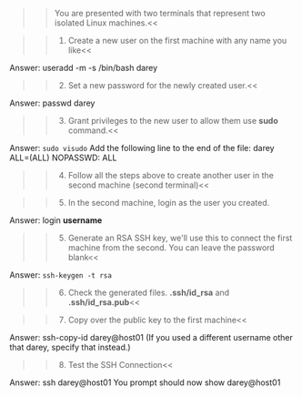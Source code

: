 >> You are presented with two terminals that represent two isolated Linux machines.<<

>>1. Create a new user on the first machine with any name you like<<

Answer: useradd -m -s /bin/bash darey

>>2. Set a new password for the newly created user.<<

Answer: passwd darey

>>3. Grant privileges to the new user to allow them use **sudo** command.<<

Answer: `sudo visudo`
        Add the following line to the end of the file: darey ALL=(ALL) NOPASSWD: ALL

>>4. Follow all the steps above to create another user in the second machine (second terminal)<<

>>5. In the second machine, login as the user you created.

Answer: login **username**

>>5. Generate an RSA SSH key, we'll use this to connect the first machine from the second. You can leave the password blank<<

Answer: `ssh-keygen -t rsa`

>>6. Check the generated files. **.ssh/id_rsa** and **.ssh/id_rsa.pub**<<

>>7. Copy over the public key to the first machine<<

Answer: ssh-copy-id darey@host01 (If you used a different username other that darey, specify that instead.)

>>8. Test the SSH Connection<<

Answer: ssh darey@host01 You prompt should now show darey@host01

